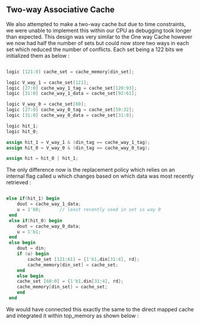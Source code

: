 ## Two-way Associative Cache

We also attempted to make a two-way cache but due to time constraints, we were unable to implement this within our CPU as debugging took longer than expected.
This design was very similar to the One way Cache however we now had half the number of sets but could now store two ways in each set which reduced the number of conflicts. Each set being a 122 bits we initialized them as below : 


```Verilog

logic [121:0] cache_set = cache_memory[din_set];

logic V_way_1 = cache_set[121];
logic [27:0] cache_way_1_tag = cache_set[120:93];   
logic [31:0] cache_way_1_data = cache_set[92:61];

logic V_way_0 = cache_set[60];
logic [27:0] cache_way_0_tag = cache_set[59:32];
logic [31:0] cache_way_0_data = cache_set[31:0];

logic hit_1;
logic hit_0;

assign hit_1 = V_way_1 & (din_tag == cache_way_1_tag);
assign hit_0 = V_way_0 & (din_tag == cache_way_0_tag);

assign hit = hit_0 | hit_1;
```

The only difference now is the replacement policy which relies on an internal flag called u which changes based on which data was most recently retrieved :

```Verilog

else if(hit_1) begin
    dout = cache_way_1_data;
    u = 1'b0;       // least recently used in set is way 0 
 end
 else if(hit_0) begin
    dout = cache_way_0_data;
    u = 1'b1;
 end
 else begin
    dout = din;
    if (u) begin 
        cache_set [121:61] = {1'b1,din[31:4], rd}; 
        cache_memory[din_set] = cache_set;
    end 
    else begin
    cache_set [60:0] = {1'b1,din[31:4], rd};
    cache_memory[din_set] = cache_set;
    end 
 end

```

We would have connected this exactly the same to the direct mapped cache and integrated it within top_memory as shown below :



